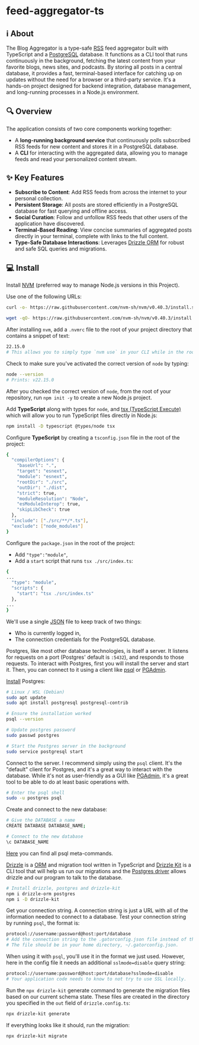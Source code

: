 # feed-aggregator-ts

## ℹ️ About

The Blog Aggregator is a type-safe [RSS](https://en.wikipedia.org/wiki/RSS) feed aggregator built with TypeScript and a [PostgreSQL](https://www.postgresql.org/) database.
It functions as a CLI tool that runs continuously in the background, fetching the latest content from your favorite blogs, news sites, and podcasts.
By storing all posts in a central database, it provides a fast, terminal-based interface for catching up on updates without the need for a browser or a third-party service.
It's a hands-on project designed for backend integration, database management, and long-running processes in a Node.js environment.

## 🔍 Overview

The application consists of two core components working together:

- A **long-running background service** that continuously polls subscribed RSS feeds for new content and stores it in a PostgreSQL database.
- A **CLI** for interacting with the aggregated data, allowing you to manage feeds and read your personalized content stream.

## ✨ Key Features

- **Subscribe to Content**: Add RSS feeds from across the internet to your personal collection.
- **Persistent Storage**: All posts are stored efficiently in a PostgreSQL database for fast querying and offline access.
- **Social Curation**: Follow and unfollow RSS feeds that other users of the application have discovered.
- **Terminal-Based Reading**: View concise summaries of aggregated posts directly in your terminal, complete with links to the full content.
- **Type-Safe Database Interactions**: Leverages [Drizzle ORM](https://orm.drizzle.team/docs/overview) for robust and safe SQL queries and migrations.

## 💻 Install

Install [NVM](https://github.com/nvm-sh/nvm) (preferred way to manage Node.js versions in this Project).

Use one of the following URLs:

```bash
curl -o- https://raw.githubusercontent.com/nvm-sh/nvm/v0.40.3/install.sh | bash
```

```bash
wget -qO- https://raw.githubusercontent.com/nvm-sh/nvm/v0.40.3/install.sh | bash
```

After installing `nvm`, add a `.nvmrc` file to the root of your project directory that contains a snippet of text:

```bash
22.15.0
# This allows you to simply type `nvm use` in your CLI while in the root of your project to activate the correct version of node!
```

Check to make sure you've activated the correct version of `node` by typing:

```bash
node --version
# Prints: v22.15.0
```

After you checked the correct version of `node`, from the root of your repository, run `npm init -y` to create a new Node.js project.

Add **TypeScript** along with types for `node`, and [tsx (TypeScript Execute)](https://github.com/privatenumber/tsx) which will allow you to run TypeScript files directly in Node.js:

```bash
npm install -D typescript @types/node tsx
```

Configure **TypeScript** by creating a `tsconfig.json` file in the root of the project:

```bash
{
  "compilerOptions": {
    "baseUrl": ".",
    "target": "esnext",
    "module": "esnext",
    "rootDir": "./src",
    "outDir": "./dist",
    "strict": true,
    "moduleResolution": "Node",
    "esModuleInterop": true,
    "skipLibCheck": true
  },
  "include": ["./src/**/*.ts"],
  "exclude": ["node_modules"]
}
```

Configure the `package.json` in the root of the project:

- Add `"type":"module"`,
- Add a `start` script that runs `tsx ./src/index.ts`:

```bash
{
...
  "type": "module",
  "scripts": {
    "start": "tsx ./src/index.ts"
  },
...
}
```

We'll use a single [JSON](https://www.json.org/json-en.html) file to keep track of two things:
- Who is currently logged in,
- The connection credentials for the PostgreSQL database.

Postgres, like most other database technologies, is itself a server.
It listens for requests on a port (Postgres' default is `:5432`), and responds to those requests.
To interact with Postgres, first you will install the server and start it. Then, you can connect to it using a client like [psql](https://www.postgresql.org/docs/current/app-psql.html#:~:text=psql%20is%20a%20terminal%2Dbased,or%20from%20command%20line%20arguments.) or [PGAdmin](https://www.pgadmin.org/).

[Install](https://learn.microsoft.com/en-us/windows/wsl/tutorials/wsl-database#install-postgresql) Postgres:
```bash
# Linux / WSL (Debian)
sudo apt update
sudo apt install postgresql postgresql-contrib
```

```bash
# Ensure the installation worked
psql --version
```

```bash
# Update postgres password
sudo passwd postgres
```

```bash
# Start the Postgres server in the background
sudo service postgresql start
```

Connect to the server. I recommend simply using the `psql` client. It's the "default" client for Postgres, and it's a great way to interact with the database. While it's not as user-friendly as a GUI like [PGAdmin](https://www.pgadmin.org/), it's a great tool to be able to do at least basic operations with.

```bash
# Enter the psql shell
sudo -u postgres psql
```

Create and connect to the new database:

```bash
# Give the DATABASE a name
CREATE DATABASE DATABASE_NAME;
```

```bash
# Connect to the new database
\c DATABASE_NAME
```

[Here](https://www.postgresql.org/docs/current/app-psql.html) you can find all psql meta-commands.

[Drizzle](https://orm.drizzle.team/docs/overview) is a [ORM](https://en.wikipedia.org/wiki/Object%E2%80%93relational_mapping) and migration tool written in TypeScript and [Drizzle Kit](https://orm.drizzle.team/docs/kit-overview) is a CLI tool that will help us run our migrations and the [Postgres driver](https://github.com/porsager/postgres) allows drizzle and our program to talk to the database.

```bash
# Install drizzle, postgres and drizzle-kit
npm i drizzle-orm postgres
npm i -D drizzle-kit
```

Get your connection string. A connection string is just a URL with all of the information needed to connect to a database.
Test your connection string by running `psql`, the format is:

```bash
protocol://username:password@host:port/database
# Add the connection string to the .gatorconfig.json file instead of the example string.
# The file should be in your home directory, ~/.gatorconfig.json.
```

When using it with `psql`, you'll use it in the format we just used.
However, here in the config file it needs an additional `sslmode=disable` query string:

```bash
protocol://username:password@host:port/database?sslmode=disable
# Your application code needs to know to not try to use SSL locally.
```

Run the `npx drizzle-kit` generate command to generate the migration files based on our current schema state.
These files are created in the directory you specified in the `out` field of `drizzle.config.ts`:

```bash
npx drizzle-kit generate
```

If everything looks like it should, run the migration:

```bash
npx drizzle-kit migrate
```
